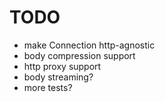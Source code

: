 # TODO
- make Connection http-agnostic
- body compression support
- http proxy support
- body streaming?
- more tests?